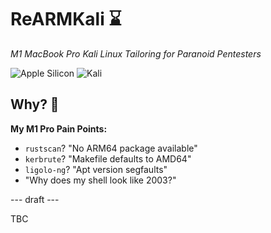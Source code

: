 # ReARMKali ⌛  
*M1 MacBook Pro Kali Linux Tailoring for Paranoid Pentesters*

![Apple Silicon](https://img.shields.io/badge/Silicon-M1/M2/M3_ARM64-red?logo=apple) 
![Kali](https://img.shields.io/badge/Kali_Linux-2024.4-557C94?logo=kalilinux)

## Why? 🤬
**My M1 Pro Pain Points:**
- `rustscan`? "No ARM64 package available"
- `kerbrute`? "Makefile defaults to AMD64"
- `ligolo-ng`? "Apt version segfaults"
- "Why does my shell look like 2003?"

--- draft ---

TBC